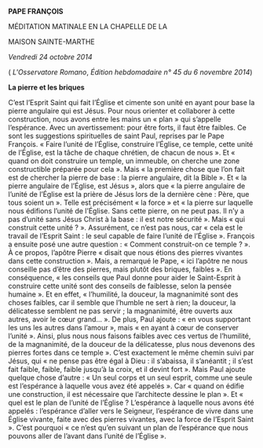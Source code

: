 **PAPE FRANÇOIS**

MÉDITATION MATINALE EN LA CHAPELLE DE LA

MAISON SAINTE-MARTHE

*Vendredi 24 octobre 2014*

( *L'Osservatore Romano*, *Édition hebdomadaire n° 45 du 6 novembre 2014*)

**La pierre et les briques**

C’est l’Esprit Saint qui fait l’Église et cimente son unité en ayant pour base la pierre angulaire qui est Jésus. Pour nous orienter et collaborer à cette construction, nous avons entre les mains un « plan » qui s’appelle l’espérance. Avec un avertissement: pour être forts, il faut être faibles. Ce sont les suggestions spirituelles de saint Paul, reprises par le Pape François. « Faire l’unité de l’Église, construire l’Église, ce temple, cette unité de l’Église, est la tâche de chaque chrétien, de chacun de nous ». Et « quand on doit construire un temple, un immeuble, on cherche une zone constructible préparée pour cela ». Mais « la première chose que l’on fait est de chercher la pierre de base : la pierre angulaire, dit la Bible ». Et « la pierre angulaire de l’Église, est Jésus », alors que « la pierre angulaire de l’unité de l’Église est la prière de Jésus lors de la dernière cène : Père, que tous soient un ». Telle est précisément « la force » et « la pierre sur laquelle nous édifions l’unité de l’Église. Sans cette pierre, on ne peut pas. Il n’y a pas d’unité sans Jésus Christ à la base : il est notre sécurité ». Mais « qui construit cette unité ? ». Assurément, ce n’est pas nous, car « cela est le travail de l’Esprit Saint : le seul capable de faire l’unité de l’Église ». François a ensuite posé une autre question : « Comment construit-on ce temple ? ». À ce propos, l’apôtre Pierre « disait que nous étions des pierres vivantes dans cette construction ». Mais, a remarqué le Pape, « ici l’apôtre ne nous conseille pas d’être des pierres, mais plutôt des briques, faibles ». En conséquence, « les conseils que Paul donne pour aider le Saint-Esprit à construire cette unité sont des conseils de faiblesse, selon la pensée humaine ». Et en effet, « l’humilité, la douceur, la magnanimité sont des choses faibles, car il semble que l’humble ne sert à rien; la douceur, la délicatesse semblent ne pas servir ; la magnanimité, être ouverts aux autres, avoir le cœur grand... ». De plus, Paul ajoute : « en vous supportant les uns les autres dans l’amour », mais « en ayant à cœur de conserver l’unité ». Ainsi, plus nous nous faisons faibles avec ces vertus de l’humilité, de la magnanimité, de la douceur de la délicatesse, plus nous devenons des pierres fortes dans ce temple ». C’est exactement le même chemin suivi par Jésus, qui « ne pense pas être égal à Dieu : il s’abaissa, il s’anéantit ; il s’est fait faible, faible, faible jusqu’à la croix, et il devint fort ». Mais Paul ajoute quelque chose d’autre : « Un seul corps et un seul esprit, comme une seule est l’espérance à laquelle vous avez été appelés ». Car « quand on édifie une construction, il est nécessaire que l’architecte dessine le plan ». Et « quel est le plan de l’unité de l’Église ? L’espérance à laquelle nous avons été appelés : l’espérance d’aller vers le Seigneur, l’espérance de vivre dans une Église vivante, faite avec des pierres vivantes, avec la force de l’Esprit Saint ». C’est pourquoi « ce n’est qu’en suivant un plan de l’espérance que nous pouvons aller de l’avant dans l’unité de l’Église ».